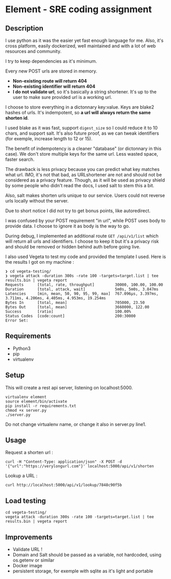# Element - SRE coding assignment

## Description

I use python as it was the easier yet fast enough language for me. Also, it's cross platform, easily dockerized, well maintained and with a lot of web resources and community.

I try to keep dependencies as it's minimum.

Every new POST urls are stored in memory.

- **Non-existing route will return 404**
- **Non-existing identifier will return 404**
- **I do not validate url**, so it's basically a string shortener. It's up to the user to make sure provided url is a working url.

I choose to store everything in a dictonnary key:value.
Keys are blake2 hashes of urls. It's indempotent, so **a url will always return the same shorten id**.

I used blake as it was fast, support `digest_size` so I could reduce it to 10 chars, and support salt. It's also future proof, as we can tweak identifiers (for exemple, increase length to 12 or 15).

The benefit of indempotency is a cleaner "database" (or dictonnary in this case). We don't store multiple keys for the same url. Less wasted space, faster search.

The drawback is less privacy because you can predict what key matches what url. IMO, it's not that bad, as URLshortener are not and should not be considered as a privacy feature.
Though, as it will be used as privacy shield by some people who didn't read the docs, I used salt to stem this a bit.

Also, salt makes shorten urls unique to our service. Users could not reverse urls locally without the server.

Due to short notice I did not try to get bonus points, like autoredirect.

I was confused by your POST requirement "in url", while POST uses body to provide data. I choose to ignore it as body is the way to go.

During debug, I implemented an additional route `GET /api/v1/list` which will return all urls and identifiers. I choose to keep it but it's a privacy risk and should be removed or hidden behind auth before going live.

I also used Vegeta to test my code and provided the template I used. Here is the results I got on my machine :
```
❯ cd vegeta-testing/
❯ vegeta attack -duration 300s -rate 100 -targets=target.list | tee results.bin | vegeta report
Requests      [total, rate, throughput]         30000, 100.00, 100.00
Duration      [total, attack, wait]             5m0s, 5m0s, 3.847ms
Latencies     [min, mean, 50, 90, 95, 99, max]  767.096µs, 3.397ms, 3.711ms, 4.206ms, 4.405ms, 4.953ms, 19.254ms
Bytes In      [total, mean]                     705000, 23.50
Bytes Out     [total, mean]                     3660000, 122.00
Success       [ratio]                           100.00%
Status Codes  [code:count]                      200:30000  
Error Set:

```


## Requirements

- Python3
- pip
- virtualenv

## Setup

This will create a rest api server, listening on localhost:5000.
```
virtualenv element
source element/bin/activate
pip install -r requirements.txt
chmod +x server.py
./server.py
```
Do not change virtualenv name, or change it also in server.py line1.

## Usage
Request a shorten url :
```
curl -H "Content-Type: application/json" -X POST -d '{"url":"https://verylongurl.com"}' localhost:5000/api/v1/shorten
```

Lookup a URL :
```
curl http://localhost:5000/api/v1/lookup/7848c90f5b
```

## Load testing

```
cd vegeta-testing/
vegeta attack -duration 300s -rate 100 -targets=target.list | tee results.bin | vegeta report
```


## Improvements

- Validate URL !
- Domain and Salt should be passed as a variable, not hardcoded, using os.getenv or similar
- Docker image
- persistent storage, for exemple with sqlite as it's light and portable


